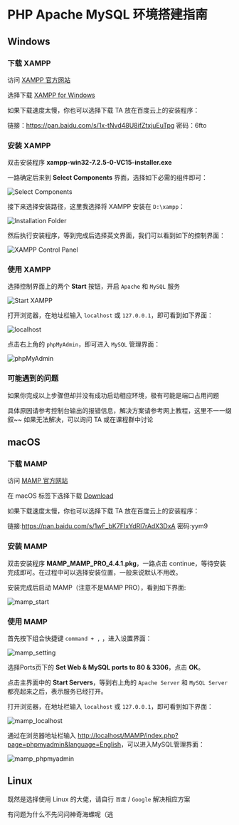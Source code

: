 # PHP Apache MySQL 环境搭建指南

## Windows

### 下载 XAMPP

访问 [XAMPP 官方网站](https://www.apachefriends.org/zh_cn/index.html)

选择下载 [XAMPP for Windows](https://downloadsapachefriends.global.ssl.fastly.net/xampp-files/7.2.5/xampp-win32-7.2.5-0-VC15-installer.exe?from_af=true)

如果下载速度太慢，你也可以选择下载 TA 放在百度云上的安装程序：

链接：https://pan.baidu.com/s/1x-tNvd48U8ifZtxjuEuTpg 密码：6fto

### 安装 XAMPP

双击安装程序 **xampp-win32-7.2.5-0-VC15-installer.exe**

一路确定后来到 **Select Components** 界面，选择如下必需的组件即可：

![Select Components](./pictures/xampp_install.png)


接下来选择安装路径，这里我选择将 XAMPP 安装在 `D:\xampp`：

![Installation Folder](./pictures/xampp_install_folder.png)

然后执行安装程序，等到完成后选择英文界面，我们可以看到如下的控制界面：

![XAMPP Control Panel](./pictures/xampp_panel.png)

### 使用 XAMPP

选择控制界面上的两个 **Start** 按钮，开启 `Apache` 和 `MySQL` 服务

![Start XAMPP](./pictures/xampp_start.png)

打开浏览器，在地址栏输入 `localhost` 或 `127.0.0.1`，即可看到如下界面：

![localhost](./pictures/xampp_localhost.png)

点击右上角的 `phpMyAdmin`，即可进入 `MySQL` 管理界面：

![phpMyAdmin](./pictures/xampp_phpmyadmin.png)

### 可能遇到的问题

如果你完成以上步骤但却并没有成功启动相应环境，极有可能是端口占用问题

具体原因请参考控制台输出的报错信息，解决方案请参考网上教程，这里不一一缀叙~~ 如果无法解决，可以询问 TA 或在课程群中讨论

## macOS

### 下载 MAMP

访问 [MAMP 官方网站](https://www.mamp.info/en/downloads/)

在 macOS 标签下选择下载 [Download](https://downloads10.mamp.info/MAMP-PRO/releases/4.4.1/MAMP_MAMP_PRO_4.4.1.pkg)

如果下载速度太慢，你也可以选择下载 TA 放在百度云上的安装程序：

链接:https://pan.baidu.com/s/1wF_bK7FIxYdRl7rAdX3DxA  密码:yym9

### 安装 MAMP

双击安装程序 **MAMP_MAMP_PRO_4.4.1.pkg**，一路点击 continue，等待安装完成即可。在过程中可以选择安装位置，一般来说默认不用改。

安装完成后启动 MAMP（注意不是MAMP PRO），看到如下界面:

![mamp_start](pictures/mamp_start.png)

### 使用 MAMP

首先按下组合快捷键 `command + ,` ，进入设置界面：

![mamp_setting](./pictures/mamp_setting.png)

选择Ports页下的 **Set Web & MySQL ports to 80 & 3306**，点击 **OK**。

点击主界面中的 **Start Servers**，等到右上角的 `Apache Server` 和 `MySQL Server` 都亮起来之后，表示服务已经打开。

打开浏览器，在地址栏输入 `localhost` 或 `127.0.0.1`，即可看到如下界面：

![mamp_localhost](./pictures/mamp_localhost.png)

通过在浏览器地址栏输入 [http://localhost/MAMP/index.php?page=phpmyadmin&language=English](http://localhost/MAMP/index.php?page=phpmyadmin&language=English)，可以进入MySQL管理界面：

![mamp_phpmyadmin](./pictures/mamp_phpmyadmin.png)

## Linux

既然是选择使用 Linux 的大佬，请自行 `百度` / `Google` 解决相应方案

有问题为什么不先问问神奇海螺呢（逃
